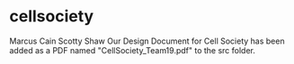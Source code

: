 cellsociety
===========
Marcus Cain
Scotty Shaw
Our Design Document for Cell Society has been added as a PDF named "CellSociety_Team19.pdf" to the src folder.
